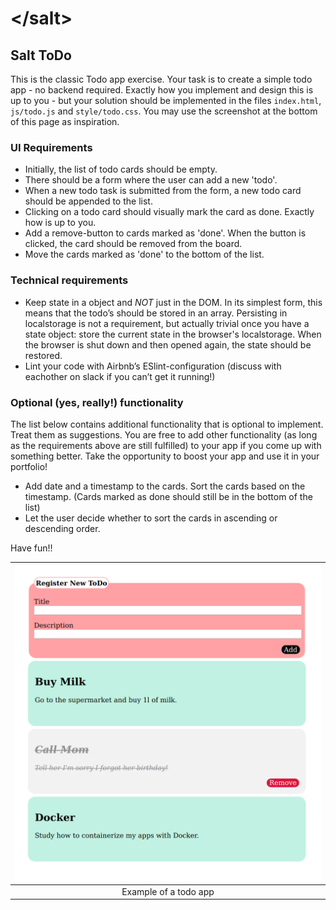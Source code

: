 # &lt;/salt&gt;

## Salt ToDo

This is the classic Todo app exercise. Your task is to create a simple todo app - no backend required.
Exactly how you implement and design this is up to you - but your solution should be implemented in the files `index.html`, `js/todo.js` and `style/todo.css`. You may use the screenshot at the bottom of this page as inspiration.

### UI Requirements
* Initially, the list of todo cards should be empty.
* There should be a form where the user can add a new 'todo'.
* When a new todo task is submitted from the form, a new todo card should be appended to the list.
* Clicking on a todo card should visually mark the card as done. Exactly how is up to you.
* Add a remove-button to cards marked as 'done'. When the button is clicked, the card should be removed from the board.
* Move the cards marked as 'done' to the bottom of the list.

### Technical requirements
* Keep state in a object and *NOT* just in the DOM. In its simplest form, this means that the todo’s should be stored in an array. Persisting in localstorage is not a requirement, but actually trivial once you have a state object: store the current state in the browser's localstorage. When the browser is shut down and then opened again, the state should be restored.
* Lint your code with Airbnb’s ESlint-configuration (discuss with eachother on slack if you can’t get it running!)

### Optional (yes, really!) functionality 
The list below contains additional functionality that is optional to implement. Treat them as suggestions. 
You are free to add other functionality (as long as the requirements above are still fulfilled) to your app if you come up with something better. Take the opportunity to boost your app and use it in your portfolio!
* Add date and a timestamp to the cards. Sort the cards based on the timestamp. (Cards marked as done should still be in the bottom of the list)
* Let the user decide whether to sort the cards in ascending or descending order.

Have fun!!

| ![Todo](todo.png) |
|:---:|
| Example of a todo app |
